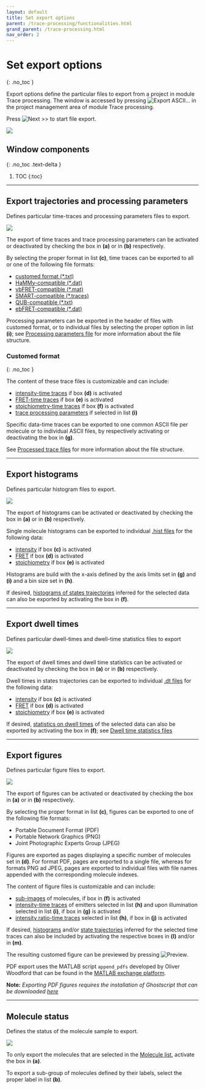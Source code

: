 ```yaml
---
layout: default
title: Set export options
parent: /trace-processing/functionalities.html
grand_parent: /trace-processing.html
nav_order: 2
---
```


# Set export options
{: .no_toc }

Export options define the particular files to export from a project in module Trace processing.
The window is accessed by pressing 
![Export ASCII...](../../assets/images/gui/TP-but-export-ascii-3p.png "Export ASCII...") in the project management area of module Trace processing.

Press 
![Next >>](../../assets/images/gui/TP-but-next-supsup.png "Next >>") to start file export.

<a href="../../assets/images/gui/TP-panel-sample-export.png"><img src="../../assets/images/gui/TP-panel-sample-export.png" style="max-width: 516px;"/></a>

## Window components
{: .no_toc .text-delta }

1. TOC
{:toc}


---

## Export trajectories and processing parameters

Defines particular time-traces and processing parameters files to export.

<a href="../../assets/images/gui/TP-panel-sample-export-traces.png"><img src="../../assets/images/gui/TP-panel-sample-export-traces.png" style="max-width: 235px;"/></a>

The export of time traces and trace processing parameters can be activated or deactivated by checking the box in **(a)** or in **(b)** respectively.

By selecting the proper format in list **(c)**, time traces can be exported to all or one of the following file formats:
- [customed format (*.txt)](#customed-format)
- [HaMMy-compatible (*.dat)](../../output-files/dat-hammy-traces)
- [vbFRET-compatible (*.mat)](../../output-files/mat-vbfret-traces)
- [SMART-compatible (*.traces)](../../output-files/traces-smart-traces)
- [QUB-compatible (*.txt)](../../output-files/txt-qub-traces)
- [ebFRET-compatible (*.dat)](../../output-files/dat-ebfret-traces)

Processing parameters can be exported in the header of files with customed format, or to individual files by selecting the proper option in list **(i)**; see 
[Processing parameters file](../../output-files/log-processing-parameters.html) for more information about the file structure.

### Customed format
{: .no_toc }

The content of these trace files is customizable and can include:
* <u>intensity-time traces</u> if box **(d)** is activated
* <u>FRET-time traces</u> if box **(e)** is activated
* <u>stoichiometry-time traces</u> if box **(f)** is activated
* <u>trace processing parameters</u> if selected in list **(i)**

Specific data-time traces can be exported to one common ASCII file per molecule or to individual ASCII files, by respectively activating or deactivating the box in **(g)**.

See 
[Processed trace files](../../output-files/txt-processed-traces.html) for more information about the file structure.


---

## Export histograms

Defines particular histogram files to export.

<a href="../../assets/images/gui/TP-panel-sample-export-hist.png"><img src="../../assets/images/gui/TP-panel-sample-export-hist.png" style="max-width: 245px;"/></a>

The export of histograms can be activated or deactivated by checking the box in **(a)** or in **(b)** respectively.

Single molecule histograms can be exported to individual 
[.hist files](../../output-files/hist-histograms) for the following data:
* <u>intensity</u> if box **(c)** is activated
* <u>FRET</u> if box **(d)** is activated
* <u>stoichiometry</u> if box **(e)** is activated

Histograms are build with the x-axis defined by the axis limits set in **(g)** and **(i)** and a bin size set in **(h)**.

If desired, <u>histograms of states trajectories</u> inferred for the selected data can also be exported by activating the box in **(f)**.


---

## Export dwell times

Defines particular dwell-times and dwell-time statistics files to export

<a href="../../assets/images/gui/TP-panel-sample-export-dt.png"><img src="../../assets/images/gui/TP-panel-sample-export-dt.png" style="max-width: 235px;"/></a>

The export of dwell times and dwell time statistics can be activated or deactivated by checking the box in **(a)** or in **(b)** respectively.

Dwell times in states trajectories can be exported to individual 
[.dt files](../../output-files/dt-dwelltimes) for the following data:
* <u>intensity</u> if box **(c)** is activated
* <u>FRET</u> if box **(d)** is activated
* <u>stoichiometry</u> if box **(e)** is activated

If desired, <u>statistics on dwell times</u> of the selected data can also be exported by activating the box in **(f)**; see 
[Dwell time statistics files](../../output-files/kin-dwelltime-stats.html)


---

## Export figures

Defines particular figure files to export.

<a href="../../assets/images/gui/TP-panel-sample-export-figures.png"><img src="../../assets/images/gui/TP-panel-sample-export-figures.png" style="max-width: 245px;"/></a>

The export of figures can be activated or deactivated by checking the box in **(a)** or in **(b)** respectively.

By selecting the proper format in list **(c)**, figures can be exported to one of the following file formats:
- Portable Document Format (PDF)
- Portable Network Graphics (PNG)
- Joint Photographic Experts Group (JPEG)

Figures are exported as pages displaying a specific number of molecules set in **(d)**.
For format PDF, pages are exported to a single file, whereas for formats PNG ad JPEG, pages are exported to individual files with file names appended with the corresponding molecule indexes.

The content of figure files is customizable and can include:
- <u>sub-images</u> of molecules, if box in **(f)** is activated
- <u>intensity-time traces</u> of emitters selected in list **(h)** and upon illumination selected in list **(i)**, if box in **(g)** is activated
- <u>intensity ratio-time traces</u> selected in list **(h)**, if box in **(j)** is activated

If desired, <u>histograms</u> and/or <u>state trajectories</u> inferred for the selected time traces can also be included by activating the respective boxes in **(l)** and/or in **(m)**.

The resulting customed figure can be previewed by pressing 
![Preview](../../assets/images/gui/TP-but-preview.png "Preview").

PDF export uses the MATLAB script `append_pdfs` developed by Oliver Woodford that can be found in the 
[MATLAB exchange platform](https://www.mathworks.com/matlabcentral/fileexchange/31215-append_pdfs).

**Note:** *Exporting PDF figures requires the installation of Ghostscript that can be downloaded 
[here](https://www.ghostscript.com/)*

---

## Molecule status

Defines the status of the molecule sample to export.

<a href="../../assets/images/gui/TP-panel-sample-export-mol.png"><img src="../../assets/images/gui/TP-panel-sample-export-mol.png" style="max-width: 270px;"/></a>

To only export the molecules that are selected in the 
[Molecule list](../panels/panel-sample-management.html#molecule-list), activate the box in **(a)**.

To export a sub-group of molecules defined by their labels, select the proper label in list **(b)**.

